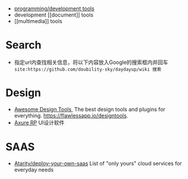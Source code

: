 - [programming/development tools](programming-and-development#Tools)
- development [[document]] tools
- [[multimedia]] tools



# Search
- 指定url内查找相关信息，将以下内容放入Google的搜索框内并回车  
  `site:https://github.com/doubility-sky/daydayup/wiki 搜索`



# Design
- [Awesome Design Tools](https://github.com/LisaDziuba/Awesome-Design-Tools), The best design tools and plugins for everything. https://flawlessapp.io/designtools.
- [Axure RP](http://www.axure.com/) UI设计软件



# SAAS
- [Atarity/deploy-your-own-saas](https://github.com/Atarity/deploy-your-own-saas) List of "only yours" cloud services for everyday needs

